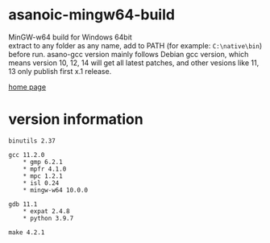 asanoic-mingw64-build
=====================

MinGW-w64 build for Windows 64bit  
extract to any folder as any name, add to PATH (for example: `C:\native\bin`) before run.
asano-gcc version mainly follows Debian gcc version, which means version 10, 12, 14 will get all latest patches,
and other vesions like 11, 13 only publish first x.1 release.

[home page](https://asano-gcc.github.io)

version information
===================

    binutils 2.37
    
    gcc 11.2.0
        * gmp 6.2.1
        * mpfr 4.1.0
        * mpc 1.2.1
        * isl 0.24
        * mingw-w64 10.0.0
    
    gdb 11.1
        * expat 2.4.8
        * python 3.9.7
    
    make 4.2.1
